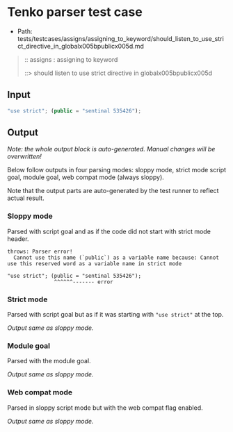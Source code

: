 # Tenko parser test case

- Path: tests/testcases/assigns/assigning_to_keyword/should_listen_to_use_strict_directive_in_globalx005bpublicx005d.md

> :: assigns : assigning to keyword
>
> ::> should listen to use strict directive in globalx005bpublicx005d

## Input

`````js
"use strict"; (public = "sentinal 535426");
`````

## Output

_Note: the whole output block is auto-generated. Manual changes will be overwritten!_

Below follow outputs in four parsing modes: sloppy mode, strict mode script goal, module goal, web compat mode (always sloppy).

Note that the output parts are auto-generated by the test runner to reflect actual result.

### Sloppy mode

Parsed with script goal and as if the code did not start with strict mode header.

`````
throws: Parser error!
  Cannot use this name (`public`) as a variable name because: Cannot use this reserved word as a variable name in strict mode

"use strict"; (public = "sentinal 535426");
               ^^^^^^------- error
`````

### Strict mode

Parsed with script goal but as if it was starting with `"use strict"` at the top.

_Output same as sloppy mode._

### Module goal

Parsed with the module goal.

_Output same as sloppy mode._

### Web compat mode

Parsed in sloppy script mode but with the web compat flag enabled.

_Output same as sloppy mode._
